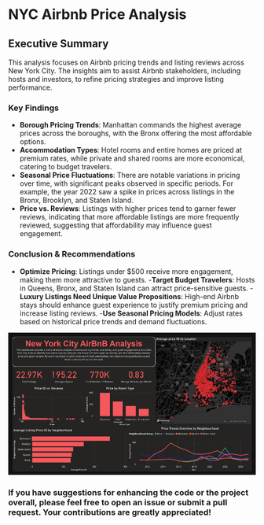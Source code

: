 # NYC Airbnb Price Analysis
## Executive Summary

This analysis focuses on Airbnb pricing trends and listing reviews across New York City. The insights aim to assist Airbnb stakeholders, including hosts and investors, to refine pricing strategies and improve listing performance.

### Key Findings

- **Borough Pricing Trends**: Manhattan commands the highest average prices across the boroughs, with the Bronx offering the most affordable options.
- **Accommodation Types**: Hotel rooms and entire homes are priced at premium rates, while private and shared rooms are more economical, catering to budget travelers.
- **Seasonal Price Fluctuations**: There are notable variations in pricing over time, with significant peaks observed in specific periods. For example, the year 2022 saw a spike in prices across listings in the Bronx, Brooklyn, and Staten Island.
- **Price vs. Reviews**: Listings with higher prices tend to garner fewer reviews, indicating that more affordable listings are more frequently reviewed, suggesting that affordability may influence guest engagement.

### Conclusion & Recommendations
- **Optimize Pricing**: Listings under $500 receive more engagement, making them more attractive to guests.
-**Target Budget Travelers**: Hosts in Queens, Bronx, and Staten Island can attract price-sensitive guests.
-**Luxury Listings Need Unique Value Propositions**: High-end Airbnb stays should enhance guest experience to justify premium pricing and increase listing reviews.
-**Use Seasonal Pricing Models**: Adjust rates based on historical price trends and demand fluctuations.

![Dashboard](dashboard/NY_airbnb_dashboard.png)

### If you have suggestions for enhancing the code or the project overall, please feel free to open an issue or submit a pull request. Your contributions are greatly appreciated!
